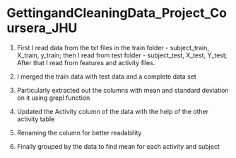 # GettingandCleaningData_Project_Coursera_JHU

1. First I read data from the txt files in the train folder - subject_train, X_train, y_train; then I read from test folder - subject_test, X_test, Y_test; After that I read from features and activity files.

2. I merged the train data with test data and a complete data set

3. Particularly extracted out the columns with mean and standard deviation on it using grepl function

4. Updated the Activity column of the data with the help of the other activity table

5. Renaming the column for better readability

5. Finally grouped by the data to find mean for each activity and subject
